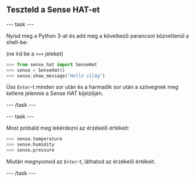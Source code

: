 ## Teszteld a Sense HAT-et

\--- task \---

Nyisd meg a Python 3-at és add meg a következő parancsot közvetlenül a shell-be:

(ne írd be a `>>>` jeleket)

```python
>>> from sense_hat import SenseHat
>>> sense = SenseHat()
>>> sense.show_message("Helló világ")
```

Üss `Enter`-t minden sor után és a harmadik sor után a szövegnek meg kellene jelennie a Sense HAT kijelzőjén.

\--- /task \---

\--- task \---

Most próbáld meg lekérdezni az érzékelő értékeit:

```python
>>> sense.temperature
>>> sense.humidity
>>> sense.pressure
```

Miután megnyomod az `Enter`-t, láthatod az érzékelő értékeit.

\--- /task \---